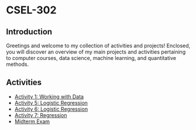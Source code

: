 # CSEL-302

## Introduction
Greetings and welcome to my collection of activities and projects! Enclosed, you will discover an overview of my main projects and activities pertaining to computer courses, data science, machine learning, and quantitative methods.

## Activities
<ul>
    <li><a target="_blank" href="https://colab.research.google.com/drive/1V5aOrnTIfdFL5X-Av5NSKfb3qu-CLDHx?usp=sharing">Activity 1: Working with Data</a></li>
    <li><a target="_blank" href="https://colab.research.google.com/drive/1XMzwpIvuIem8QrHoHTpU-d8R_v2fshmA?usp=sharing">Activity 5: Logistic Regression</a></li>
    <li><a target="_blank" href="https://colab.research.google.com/drive/1WnWTAzRaWMTN_yPp53wmqMlUR_nG-mZk?usp=sharing">Activity 6: Logistic Regression</a></li>
    <li><a target="_blank" href="https://colab.research.google.com/drive/1WnWTAzRaWMTN_yPp53wmqMlUR_nG-mZk?usp=sharing">Activity 7: Regression</a></li>
    <li><a target="_blank" href="https://colab.research.google.com/drive/1EOqPctQV8G0a7f8nmncb6i6FO66xRNwV?usp=sharing">Midterm Exam</a></li>
</ul>
